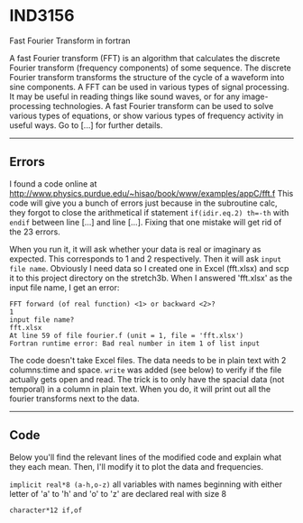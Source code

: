 # IND3156

Fast Fourier Transform in fortran

A fast Fourier transform (FFT) is an algorithm that calculates the discrete Fourier transform (frequency components) of some sequence. The discrete Fourier transform transforms the structure of the cycle of a waveform into sine components. A FFT can be used in various types of signal processing. It may be useful in reading things like sound waves, or for any image-processing technologies. A fast Fourier transform can be used to solve various types of equations, or show various types of frequency activity in useful ways. Go to [...] for further details.

-------------------------------------------------------------------------------------
Errors
-------------------------------------------------------------------------------------
I found a code online at http://www.physics.purdue.edu/~hisao/book/www/examples/appC/fft.f This code will give you a bunch of errors just because in the subroutine calc, they forgot to close the arithmetical if statement ```if(idir.eq.2) th=-th``` with ```endif``` between line [...] and line [...]. Fixing that one mistake will get rid of the 23 errors. 

When you run it, it will ask  whether your data is real or imaginary as expected. This corresponds to 1 and 2 respectively. Then it will ask ```input file name```. Obviously I need data so I created one in Excel (fft.xlsx) and scp it to this project directory on the stretch3b. When I answered 'fft.xlsx' as the input file name, I get an error:

```
FFT forward (of real function) <1> or backward <2>?
1
input file name?
fft.xlsx
At line 59 of file fourier.f (unit = 1, file = 'fft.xlsx')
Fortran runtime error: Bad real number in item 1 of list input 
```

The code doesn't take Excel files. The data needs to be in plain text with 2 columns:time and space. ```write``` was added (see below) to verify if the file actually gets open and read. The trick is to only have the spacial data (not temporal) in a column in plain text. When you do, it will print out all the fourier transforms next to the data. 





----------------------------------------------------------------------------------------------------------------------------
Code
----------------------------------------------------------------------------------------------------------------------------

Below you'll find the relevant lines of the modified code and explain what they each mean. Then, I'll modify it to plot the data and frequencies.


```implicit real*8 (a-h,o-z)```
  all variables with names beginning with either letter of 'a' to 'h' and 'o' to 'z' are declared real with size 8

```character*12 if,of```
  


